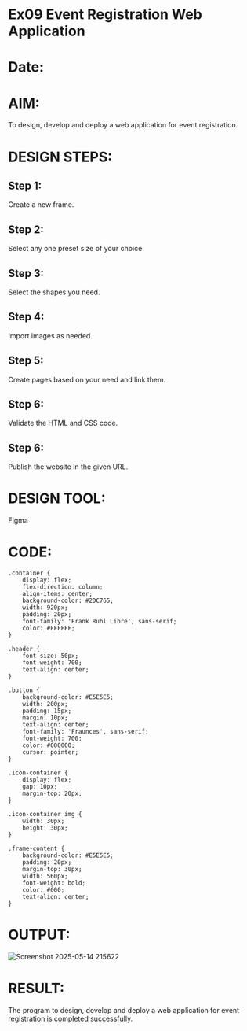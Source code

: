 # Ex09 Event Registration Web Application
# Date:
# AIM:
To design, develop and deploy a web application for event registration.

# DESIGN STEPS:
## Step 1:
Create a new frame.

## Step 2:
Select any one preset size of your choice.

## Step 3:
Select the shapes you need.

## Step 4:
Import images as needed.

## Step 5:
Create pages based on your need and link them.

## Step 6:
Validate the HTML and CSS code.

## Step 6:
Publish the website in the given URL.

# DESIGN TOOL:
Figma

# CODE:
```
.container {
    display: flex;
    flex-direction: column;
    align-items: center;
    background-color: #2DC765;
    width: 920px;
    padding: 20px;
    font-family: 'Frank Ruhl Libre', sans-serif;
    color: #FFFFFF;
}

.header {
    font-size: 50px;
    font-weight: 700;
    text-align: center;
}

.button {
    background-color: #E5E5E5;
    width: 200px;
    padding: 15px;
    margin: 10px;
    text-align: center;
    font-family: 'Fraunces', sans-serif;
    font-weight: 700;
    color: #000000;
    cursor: pointer;
}

.icon-container {
    display: flex;
    gap: 10px;
    margin-top: 20px;
}

.icon-container img {
    width: 30px;
    height: 30px;
}

.frame-content {
    background-color: #E5E5E5;
    padding: 20px;
    margin-top: 30px;
    width: 560px;
    font-weight: bold;
    color: #000;
    text-align: center;
}
```
# OUTPUT:
![Screenshot 2025-05-14 215622](https://github.com/user-attachments/assets/a1418165-1a60-4438-8df5-9abece60cdcb)

# RESULT:
The program to design, develop and deploy a web application for event registration is completed successfully.
